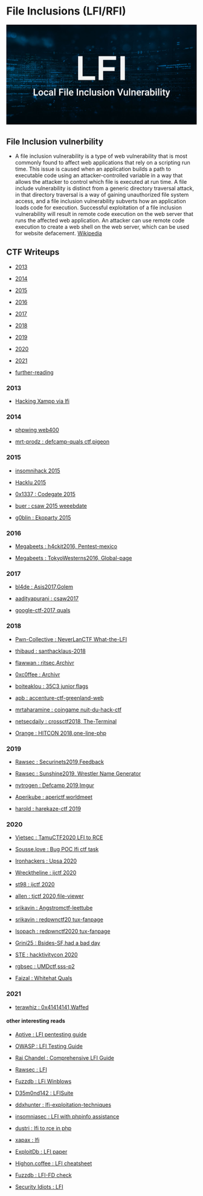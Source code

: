 # File Inclusions (LFI/RFI)

![](lfi.jpg)

## File Inclusion vulnerbility 

- A file inclusion vulnerability is a type of web vulnerability that is most commonly found to affect web applications that rely on a scripting run time. This issue is caused when an application builds a path to executable code using an attacker-controlled variable in a way that allows the attacker to control which file is executed at run time. A file include vulnerability is distinct from a generic directory traversal attack, in that directory traversal is a way of gaining unauthorized file system access, and a file inclusion vulnerability subverts how an application loads code for execution. Successful exploitation of a file inclusion vulnerability will result in remote code execution on the web server that runs the affected web application. An attacker can use remote code execution to create a web shell on the web server, which can be used for website defacement. <a href="https://en.wikipedia.org/wiki/File_inclusion_vulnerability">Wikipedia</a>


## CTF Writeups

- [2013](#2013)

- [2014](#2014)

- [2015](#2015)

- [2016](#2016)

- [2017](#2017)

- [2018](#2018)

- [2019](#2019)

- [2020](#2020)

- [2021](#2021)

- [further-reading](#other-interesting-reads)


### 2013

- <a href="https://thehackerblog.com/hacking-xampp-web-servers-via-local-file-inclusion-lfi/">Hacking Xampp via lfi</a>


### 2014

- <a href="https://thehackerblog.com/hack-you-2014-ctf-writeup-winning-phpwning-web400-the-wrong-way/">phpwing web400</a>

- <a href="https://www.mrt-prodz.com/blog/view/2014/10/defcamp-ctf-quals-2014---web-300--pigeon-300pts-writeup">mrt-prodz : defcamp-quals ctf,pigeon</a>


### 2015

- <a href="https://insomnihack.ch/wp-content/uploads/2016/01/Hacking_like_in_the_movies.pdf">insomnihack 2015</a>

- <a href="https://www.internetwache.org/hacklu-ctf-2015-writeups-22-10-2015/">Hacklu 2015</a>

- <a href="https://0x1337seichi.wordpress.com/2015/03/15/codgate-2015-ctf-quals-owlur-writeup-web-200/">0x1337 : Codegate 2015</a>

- <a href="https://buer.haus/2015/09/20/csaw-2015-web-500-weebdate-writeup/">buer : csaw 2015 weeebdate</a>

- <a href="https://g0blin.co.uk/ekoparty-pre-ctf-2015-writeup/">g0blin : Ekoparty 2015</a>

### 2016

- <a href="https://www.megabeets.net/h4ck1t-2016-pentest-mexico/">Megabeets : h4ckit2016, Pentest-mexico</a>

- <a href="https://www.megabeets.net/twctf-2016-web-global-page/">Megabeets : TokyoWesterns2016, Global-page</a>


### 2017


- <a href="https://github.com/bl4de/ctf/blob/master/2017/ASIS_CTF_2017/Golem/Golem_Web_writeup.md">bl4de : Asis2017,Golem</a>

- <a href="https://aadityapurani.com/2017/09/17/csaw-ctf-2017-writeups/">aadityapurani : csaw2017</a>

- <a href="https://ethicalhackers.club/google-ctf-2017-quals-write/">google-ctf-2017 quals</a>



### 2018

- <a href="https://github.com/Pwn-Collective/CTF-writeups/tree/master/NeverLan-CTF-2018-writeup/Interweb/What-the-LFI">Pwn-Collective : NeverLanCTF What-the-LFI</a>

- <a href="https://thibaud-robin.fr/writeups/santhacklaus-2018/archdrive/">thibaud : santhacklaus-2018</a>

- <a href="https://github.com/flawwan/CTF-Writeups/blob/master/ritsec/archivr/writeup.md">flawwan : ritsec,Archivr</a>

- <a href="http://0xc0ffee.io/blog/ritsec-ctf-2018-archivr">0xc0ffee : Archivr</a>

- <a href="https://www.boiteaklou.fr/35C3-CTF-Writeups.html#junior-ctf-web---flags">boiteaklou : 35C3 junior,flags</a>

- <a href="http://apb.sh/b/writeups/accenture-ctf-greenland-web-challenge">apb : accenture-ctf-greenland-web</a>

- <a href="https://mrtaharamine.blogspot.com/2018/03/coingame-200-writeup-nuit-du-hack-ctf.html">mrtaharamine : coingame nuit-du-hack-ctf</a>

- <a href="https://netsecdaily.com/crossctf-2018-writeups/">netsecdaily : crossctf2018, The-Terminal</a>

- <a href="https://blog.orange.tw/2018/10/hitcon-ctf-2018-one-line-php-challenge.html">Orange : HITCON 2018,one-line-php</a>


### 2019 

- <a href="https://rawsec.ml/en/SecurinetsCTF-2019-Quals-write-up/">Rawsec : Securinets2019,Feedback</a>

- <a href="https://rawsec.ml/en/Sunshine-CTF-2019-write-ups/">Rawsec : Sunshine2019, Wrestler Name Generator</a>

- <a href="https://nytr0gen.github.io/writeups/ctf/2019/09/09/defcamp-ctf-quals-2019.html">nytrogen : Defcamp 2019,Imgur</a>

- <a href="https://www.aperikube.fr/docs/aperictf_2019/worldmeet/">Aperikube : aperictf,worldmeet </a>

- <a href="https://blog.harold.kim/2019/05/harekaze-ctf-2019-writeup">harold : harekaze-ctf 2019</a>


### 2020 

- <a href="https://www.youtube.com/watch?v=M8bg_Tge94k">Vietsec : TamuCTF2020 LFI to RCE</a>

- <a href="https://www.sousse.love/post/bugpoc-lfi-ctf-task/">Sousse.love : Bug POC lfi ctf task </a>	

- <a href="https://ironhackers.es/writeups/writeup-ctf-upsa-2020/">Ironhackers : Upsa 2020 </a>

- <a href="https://wrecktheline.com/writeups/ijctf-2020/">Wrecktheline : ijctf 2020 </a>

- <a href="https://st98.github.io/diary/posts/2020-04-27-ijctf-2020.html">st98 : ijctf 2020 </a>

- <a href="https://allen.gerysena.com/write-up-tjctf-file-viewer/">allen : tjctf 2020,file-viewer </a>

- <a href="https://blog.srikavin.me/posts/angstromctf-leettube/">srikavin : Angstromctf-leettube</a>

- <a href="https://blog.srikavin.me/posts/redpwnctf20-tux-fanpage/">srikavin : redpwnctf20 tux-fanpage</a>

- <a href="https://isopach.dev/Redpwn-CTF-2020/">Isopach : redpwnctf2020 tux-fanpage</a>

- <a href="https://grini25.tistory.com/169">Grini25 : Bsides-SF,had a bad day</a>

- <a href="https://securitythroughenlightenment.com/hacktivitycon-ctf-2020-web-writeups/">STE : hacktivitycon 2020</a>

- <a href="https://rgbsec.xyz/2020/04/21/sss-p2/">rgbsec : UMDctf,sss-p2</a>

- <a href="https://faizalhasanwala.me/2020-01-10-whitehat-writeup/">Faizal : Whitehat Quals</a>




### 2021 

- <a href="https://github.com/terawhiz/CTF-Writeups/tree/main/0x41414141-CTF/web/waffed#waffed---496-pts">terawhiz : 0x41414141,Waffed</a>






#### other interesting reads 

- <a href="https://medium.com/@Aptive/local-file-inclusion-lfi-web-application-penetration-testing-cc9dc8dd3601">Aptive : LFI pentesting guide</a>

- <a href="https://owasp.org/www-project-web-security-testing-guide/latest/4-Web_Application_Security_Testing/07-Input_Validation_Testing/11.1-Testing_for_Local_File_Inclusion">OWASP : LFI Testing Guide</a>

- <a href="https://www.hackingarticles.in/comprehensive-guide-to-local-file-inclusion/">Raj Chandel : Comprehensive LFI Guide</a>


- <a href="https://rawsec.ml/en/local-file-inclusion-remote-code-execution-vulnerability/">Rawsec : LFI</a>

- <a href="https://raw.githubusercontent.com/tennc/fuzzdb/master/dict/BURP-PayLoad/LFI/LFI-WinblowsFileCheck.txt">Fuzzdb : LFi Winblows</a>

- <a href="https://github.com/D35m0nd142/LFISuite/blob/master/pathtotest_huge.txt">D35m0nd142 : LFISuite</a>

- <a href="https://ddxhunter.wordpress.com/2010/03/10/lfis-exploitation-techniques/">ddxhunter : lfi-exploitation-techniques</a>

- <a href="https://www.insomniasec.com/downloads/publications/LFI%20With%20PHPInfo%20Assistance.pdf">insomniasec : LFI with phpinfo assistance</a>

- <a href="https://dustri.org/b/from-lfi-to-rce-in-php.html">dustri : lfi to rce in php</a>

- <a href="https://xapax.gitbooks.io/security/local_file_inclusion.html">xapax : lfi</a>

- <a href="https://www.exploit-db.com/papers/12992/">ExploitDb : LFI paper</a>

- <a href="https://highon.coffee/blog/lfi-cheat-sheet">Highon.coffee : LFI cheatsheet</a>

- <a href="https://github.com/tennc/fuzzdb/blob/master/dict/BURP-PayLoad/LFI/LFI-FD-check.txt">Fuzzdb : LFI-FD check</a>

- <a href="http://securityidiots.com/Web-Pentest/LFI">Security Idiots : LFI</a>